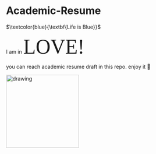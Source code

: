 # Academic-Resume

$\textcolor{blue}{\textbf{Life is Blue}}$

I am in <span style="font-family:Papyrus; font-size:4em;">LOVE!</span>

you can reach academic resume draft in this repo. 
enjoy it :muscle:


<img src="https://user-images.githubusercontent.com/74038190/216121964-513bdf95-3c8c-429a-82bc-7c770caca8fc.png" alt="drawing" width="200"/>
